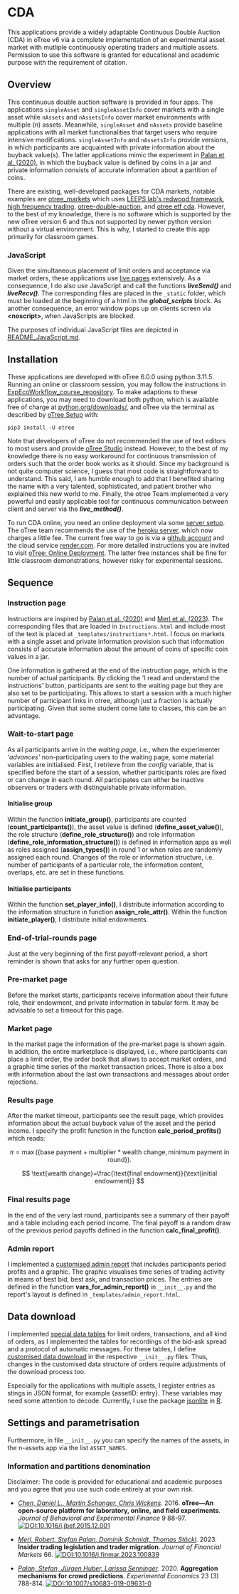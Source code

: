 # CDA
This applications provide a widely adaptable Continuous Double Auction (CDA) in oTree v6 via a complete implementation of an experimental asset market with mutliple continuously operating traders and multiple assets. 
Permission to use this software is granted for educational and academic purpose with the requirement of citation.

## Overview
This continuous double auction software is provided in four apps. 
The applications ``singleAsset`` and ``singleAssetInfo`` cover markets with a single asset while ``nAssets`` and ``nAssetsInfo`` cover market environments with multiple (n) assets.
Meanwhile, ``singleAsset`` and ``nAssets`` provide baseline applications with all market functionalities that target users who require intensive modifications.
``singleAssetInfo`` and ``nAssetsInfo`` provide versions, in which participants are acquainted with private information about the buyback value(s).
The latter applications mimic the experiment in [Palan et al. (2020)](#Palan2020), in which the buyback value is defined by coins in a jar and private information consists of accurate information about a partition of coins.

There are existing, well-developed packages for CDA markets, notable examples are [otree_markets](https://github.com/Leeps-Lab/otree_markets) which uses [LEEPS lab's redwood framework](https://github.com/Leeps-Lab/otree-redwood), [high frequency trading](https://github.com/Leeps-Lab/high_frequency_trading/), [otree-double-auction](https://github.com/IOP-Experiments/otree-double-auction), and [otree etf cda](https://github.com/jacopomagnani/otree_etf_cda).
However, to the best of my knowledge, there is no software which is supported by the new oTree version 6 and thus not supported by newer python version without a virtual environment. 
This is why, I started to create this app primarily for classroom games.

### JavaScript
Given the simultaneous placement of limit orders and acceptance via market orders, these applications use [live pages](https://otree.readthedocs.io/en/latest/live.html?highlight=script) extensively.
As a consequence, I do also use JavaScript and call the functions **_liveSend()_** and **_liveRecv()_**.
The corresponding files are placed in the ``_static`` folder, which must be loaded at the beginning of a html in the **_global_scripts_** block.
As another consequence, an error window pops up on clients screen via **\<noscript\>**, when JavaScripts are blocked.

The purposes of individual JavaScript files are depicted in [README_JavaScript.md](README_JavaScript.md).

## Installation
These applications are developed with oTree 6.0.0 using python 3.11.5. 
Running an online or classroom session, you may follow the instructions in [ExpEcoWorkflow_course_repository](https://ploteo.github.io/ExpEcoWorkflow_course_repository).
To make adaptions to these applications, you may need to download both python, which is available free of charge at [python.org/downloads/](https://www.python.org/downloads/), and oTree via the terminal as described by [oTree Setup](https://otree.readthedocs.io/en/latest/install-nostudio.html#install-nostudio) with: 
```
pip3 install -U otree
```

Note that developers of oTree do not recommended the use of text editors to most users and provide [oTree Studio](https://www.otreehub.com) instead.
However, to the best of my knowledge there is no easy workaround for continuous transmission of orders such that the order book works as it should. 
Since my background is not quite computer science, I guess that most code is straightforward to understand.
This said, I am humble enough to add that I benefited sharing the name with a very talented, sophisticated, and patient brother who explained this new world to me.
Finally, the otree Team implemented a very powerful and easily applicable tool for continuous communication between client and server via the **_live_method()_**.

To run CDA online, you need an online deployment via some [server setup](https://otree.readthedocs.io/en/latest/server/intro.html).
The oTree team recommends the use of the [heroku server](https://www.heroku.com/), which now charges a little fee.
The current free way to go is via a [github account](https://github.com/) and the cloud service [render.com](https://www.render.com).
For more detailed instructions you are invited to visit [oTree: Online Deployment](https://ploteo.github.io/ExpEcoWorkflow_course_repository/7/oTree_deployment_printout.html).
The latter free instances shall be fine for little classroom demonstrations, however risky for experimental sessions.


## Sequence

### Instruction page
Instructions are inspired by [Palan et al. (2020)](#Palan2020) and [Merl et al. (2023)](#Merl2023).
The corresponding files that are loaded in ``Instructions.html`` and include most of the text is placed at ``_templates/instructions*.html``.
I focus on markets with a single asset and private information provision such that information consists of accurate information about the amount of coins of specific coin values in a jar.

One information is gathered at the end of the instruction page, which is the number of actual participants.
By clicking the 'I read and understand the instructions' button, participants are sent to the waiting page but they are also set to be participating.
This allows to start a session with a much higher number of participant links in otree, although just a fraction is actually participating. 
Given that some student come late to classes, this can be an advantage.

### Wait-to-start page
As all participants arrive in the *waiting page*, i.e., when the experimenter *'advances'* non-participating users to the waiting page, some material variables are initialised.
First, I retrieve from the *config* variable, that is specified before the start of a session, whether participants roles are fixed or can change in each round.
All participates can either be inactive observers or traders with distinguishable private information.

#### Initialise group
Within the function **initiate_group()**, participants are counted (**count_participants()**), the asset value is defined (**define_asset_value()**), the role structure (**define_role_structure()**) and role information (**define_role_information_structure()**) is defined in information apps as well as roles assigned (**assign_types()**) in round 1 or when roles are randomly assigned each round.
Changes of the role or information structure, i.e. number of participants of a particular role, the information content, overlaps, etc. are set in these functions.

#### Initialise participants
Within the function **set_player_info()**, I distribute information according to the information structure in function **assign_role_attr()**.
Within the function **initiate_player()**, I distribute initial endowments.

### End-of-trial-rounds page
Just at the very beginning of the first payoff-relevant period, a short reminder is shown that asks for any further open question.

### Pre-market page
Before the market starts, participants receive information about their future role, their endowment, and private information in tabular form.
It may be advisable to set a timeout for this page.

### Market page
In the market page the information of the pre-market page is shown again. 
In addition, the entire marketplace is displayed, i.e., where participants can place a limit order, the order book that allows to accept market orders, and a graphic time series of the market transaction prices.
There is also a box with information about the last own transactions and messages about order rejections.

### Results page
After the market timeout, participants see the result page, which provides information about the actual buyback value of the asset and the period income.
I specify the profit function in the function **calc_period_profits()** which reads:

$$ 
\pi=\max(\{\text{base payment} + \text{multiplier} * \text{wealth change}, \text{minimum payment in round}\}). 
$$

$$ \text{wealth change}=\frac{\text{final endowment}}{\text{initial endowment}} $$


### Final results page
In the end of the very last round, participants see a summary of their payoff and a table including each period income.
The final payoff is a random draw of the previous period payoffs defined in the function **calc_final_profit()**.


### Admin report
I implemented a [customised admin report](https://otree.readthedocs.io/en/latest/admin.html#customizing-the-admin-interface-admin-reports) that includes participants period profits and a graphic.
The graphic visualises time series of trading activity in means of best bid, best ask, and transaction prices.
The entries are defined in the function **vars_for_admin_report()** in ``__init__.py`` and the report's layout is defined in ``_templates/admin_report.html``.

## Data download
I implemented [special data tables](https://otree.readthedocs.io/en/latest/misc/advanced.html#extramodel) for limit orders, transactions, and all kind of orders, as I implemented the tables for recordings of the bid-ask spread and a protocol of automatic messages.
For these tables, I define [customised data download](https://otree.readthedocs.io/en/latest/admin.html#custom-data-exports) in the respective ``__init__.py`` files.
Thus, changes in the customised data structure of orders require adjustments of the download process too.

Especially for the applications with multiple assets, I register entries as stings in JSON format, for example {assetID: entry}.
These variables may need some attention to decode.
Currently, I use the package [jsonlite](https://cran.r-project.org/web/packages/jsonlite/index.html) in [R](https://www.r-project.org/).

## Settings and parametrisation
Furthermore, in file ``__init__.py`` you can specify the names of the assets, in the n-assets app via the list ``ASSET_NAMES``. 

### Information and partitions denomination


Disclaimer: The code is provided for educational and academic purposes and you agree that you use such code entirely at your own risk.

- *<a id="Chen2016" href="https://doi.org/10.1016/j.jbef.2015.12.001"> Chen, Daniel L., Martin Schonger, Chris Wickens</a>*. 2016. **oTree—An open-source platform for laboratory, online, and field experiments**. *Journal of Behavioral and Experimental Finance* 9 88-97.
[![DOI:10.1016/j.jbef.2015.12.001](https://zenodo.org/badge/DOI/10.1016/j.jbef.2015.12.001.svg)](https://doi.org/10.1016/j.jbef.2015.12.001)

- *<a id="Merl2023" href="https://doi.org/10.1016/j.finmar.2023.100839"> Merl, Robert, Stefan Palan, Dominik Schmidt, Thomas Stöckl</a>*.  2023. **Insider trading legislation and trader migration**. *Journal of Financial Markets* 66.
[![DOI:10.1016/j.finmar.2023.100839](https://zenodo.org/badge/DOI/10.1016/j.finmar.2023.100839.svg)](https://doi.org/10.1016/j.finmar.2023.100839)

- *<a id="Palan2020" href="https://doi.org/10.1016/j.finmar.2023.100839">Palan, Stefan, Jürgen Huber, Larissa Senninger</a>*. 2020. **Aggregation mechanisms for crowd predictions**. *Experimental Economics* 23 (3) 788-814. 
[![DOI:10.1007/s10683-019-09631-0](https://zenodo.org/badge/DOI/10.1007/s10683-019-09631-0.svg)](https://doi.org/10.1007/s10683-019-09631-0)


